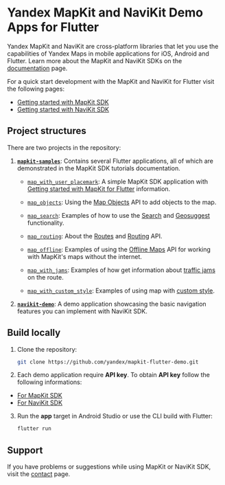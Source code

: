 # Yandex MapKit and NaviKit Demo Apps for Flutter

Yandex MapKit and NaviKit are cross-platform libraries that let you use the capabilities of Yandex Maps in mobile applications for iOS, Android and Flutter. Learn more about the MapKit and NaviKit SDKs on the [documentation](https://yandex.ru/dev/mapkit/doc/en/?from=github-demo) page.

For a quick start development with the MapKit and NaviKit for Flutter visit the following pages:
- [Getting started with MapKit SDK](https://yandex.ru/dev/mapkit/doc/en/flutter/generated/getting_started)
- [Getting started with NaviKit SDK](https://yandex.ru/dev/mapkit/doc/en/flutter/generated/navigation/getting_started)

## Project structures

There are two projects in the repository:

1. [__`mapkit-samples`__](mapkit-samples): Contains several Flutter applications, all of which are demonstrated in the MapKit SDK tutorials documentation.

    - [`map_with_user_placemark`](mapkit-samples/map_with_user_placemark): A simple MapKit SDK application with [Getting started with MapKit for Flutter](https://yandex.ru/dev/mapkit/doc/en/flutter/generated/getting_started) information.

    - [`map_objects`](mapkit-samples/map_objects): Using the [Map Objects](https://yandex.ru/dev/mapkit/doc/en/flutter/generated/tutorials/map_objects) API to add objects to the map.

    - [`map_search`](mapkit-samples/map_search): Examples of how to use the [Search](https://yandex.ru/dev/mapkit/doc/en/flutter/generated/tutorials/map_search) and [Geosuggest](https://yandex.ru/dev/mapkit/doc/en/flutter/generated/tutorials/map_suggest) functionality.

    - [`map_routing`](mapkit-samples/map_routing): About the [Routes](https://yandex.ru/dev/mapkit/doc/en/flutter/generated/tutorials/map_routes) and [Routing](https://yandex.ru/dev/mapkit/doc/en/flutter/generated/tutorials/map_routing) API.

    - [`map_offline`](mapkit-samples/map_offline): Examples of using the [Offline Maps](https://yandex.ru/dev/mapkit/doc/en/flutter/generated/tutorials/map_offline) API for working with MapKit's maps without the internet.

    - [`map_with_jams`](mapkit-samples/map_with_jams): Examples of how get information about [traffic jams](https://yandex.ru/dev/mapkit/doc/en/flutter/generated/tutorials/map_routes#jams-segments) on the route.

    - [`map_with_custom_style`](mapkit-samples/map_with_custom_style): Examples of using map with [custom style](https://yandex.ru/dev/mapkit/doc/en/style).

2. [__`navikit-demo`__](navikit-demo): A demo application showcasing the basic navigation features you can implement with NaviKit SDK.

## Build locally

1. Clone the repository:
    ```sh
    git clone https://github.com/yandex/mapkit-flutter-demo.git
    ```

2. Each demo application require __API key__. To obtain __API key__ follow the following informations:
- [For MapKit SDK](https://yandex.ru/dev/mapkit/doc/en/flutter/generated/getting_started#key)
- [For NaviKit SDK](https://yandex.ru/dev/mapkit/doc/en/flutter/generated/navigation/getting_started#get-key)

3. Run the __app__ target in Android Studio or use the CLI build with Flutter:

    ```sh
    flutter run
    ```

## Support

If you have problems or suggestions while using MapKit or NaviKit SDK, visit the [contact](https://yandex.ru/dev/mapkit/doc/en/feedback/) page.
